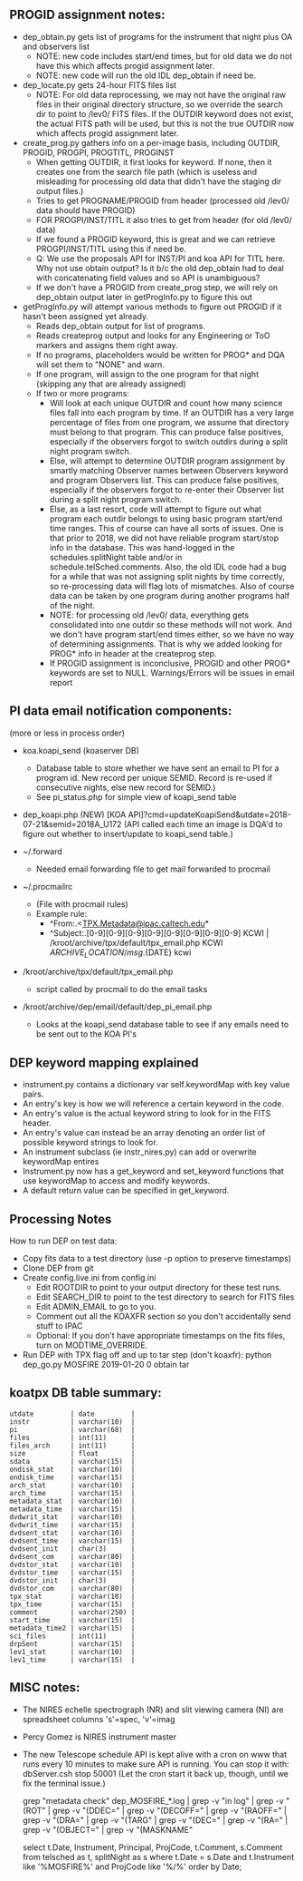 ## PROGID assignment notes:
- dep_obtain.py gets list of programs for the instrument that night plus OA and observers list
  - NOTE: new code includes start/end times, but for old data we do not have this which affects progid assignment later.
  - NOTE: new code will run the old IDL dep_obtain if need be.
- dep_locate.py gets 24-hour FITS files list
  - NOTE: For old data reprocessing, we may not have the original raw files in their original directory structure, so we override the search dir to point to /lev0/ FITS files.  If the OUTDIR keyword does not exist, the actual FITS path will be used, but this is not the true OUTDIR now which affects progid assignment later.
- create_prog.py gathers info on a per-image basis, including OUTDIR, PROGID, PROGPI, PROGTITL, PROGINST
  - When getting OUTDIR, it first looks for keyword.  If none, then it creates one from the search file path (which is useless and misleading for processing old data that didn't have the staging dir output files.)
  - Tries to get PROGNAME/PROGID from header (processed old /lev0/ data should have PROGID)
  - FOR PROGPI/INST/TITL it also tries to get from header (for old /lev0/ data)
  - If we found a PROGID keyword, this is great and we can retrieve PROGPI/INST/TITL using this if need be.
  - Q: We use the proposals API for INST/PI and koa API for TITL here.  Why not use obtain output? Is it b/c the old dep_obtain had to deal with concatenating field values and so API is unambiguous?
  - If we don't have a PROGID from create_prog step, we will rely on dep_obtain output later in getProgInfo.py to figure this out
- getProgInfo.py will attempt various methods to figure out PROGID if it hasn't been assigned yet already.
  - Reads dep_obtain output for list of programs.
  - Reads createprog output and looks for any Engineering or ToO markers and assigns them right away.
  - If no programs, placeholders would be written for PROG* and DQA will set them to "NONE" and warn.
  - If one program, will assign to the one program for that night (skipping any that are already assigned)
  - If two or more programs:
    - Will look at each unique OUTDIR and count how many science files fall into each program by time.  If an OUTDIR has a very large percentage of files from one program, we assume that directory must belong to that program. This can produce false positives, especially if the observers forgot to switch outdirs during a split night program switch.
    - Else, will attempt to determine OUTDIR program assignment by smartly matching Observer names between Observers keyword and program Observers list.  This can produce false positives, especially if the observers forgot to re-enter their Observer list during a split night program switch.
    - Else, as a last resort, code will attempt to figure out what program each outdir belongs to using basic program start/end time ranges.  This of course can have all sorts of issues.  One is that prior to 2018, we did not have reliable program start/stop info in the database.  This was hand-logged in the schedules.splitNight table and/or in schedule.telSched.comments.  Also, the old IDL code had a bug for a while that was not assigning split nights by time correctly, so re-processing data will flag lots of mismatches.  Also of course data can be taken by one program during another programs half of the night.
    - NOTE: for processing old /lev0/ data, everything gets consolidated into one outdir so these methods will not work.  And we don't have program start/end times either, so we have no way of determining assignments.  That is why we added looking for PROG* info in header at the createprog step.
    - If PROGID assignment is inconclusive, PROGID and other PROG* keywords are set to NULL.  Warnings/Errors will be issues in email report




## PI data email notification components:
(more or less in process order)

- koa.koapi_send (koaserver DB)
  - Database table to store whether we have sent an email to PI for a program id. New record per unique SEMID. Record is re-used if consecutive nights, else new record for SEMID.)
  - See pi_status.php for simple view of koapi_send table

- dep_koapi.php
  (NEW) [KOA API]?cmd=updateKoapiSend&utdate=2018-07-21&semid=2018A_U172
  (API called each time an image is DQA'd to figure out whether to insert/update to koapi_send table.)

- ~/.forward
  - Needed email forwarding file to get mail forwarded to procmail

- ~/.procmailrc
  - (File with procmail rules)
  - Example rule:
	* ^From:.<TPX.Metadata@ipac.caltech.edu*
	* ^Subject:.[0-9][0-9][0-9][0-9][0-9][0-9][0-9][0-9] KCWI
	| /kroot/archive/tpx/default/tpx_email.php KCWI ${ARCHIVE_LOCATION}/msg.${DATE} kcwi

- /kroot/archive/tpx/default/tpx_email.php
  - script called by procmail to do the email tasks

- /kroot/archive/dep/email/default/dep_pi_email.php
  - Looks at the koapi_send database table to see if any emails need to be sent out to the KOA PI's


## DEP keyword mapping explained
- instrument.py contains a dictionary var self.keywordMap with key value pairs.  
- An entry's key is how we will reference a certain keyword in the code.
- An entry's value is the actual keyword string to look for in the FITS header.  
- An entry's value can instead be an array denoting an order list of possible keyword strings to look for.
- An instrument subclass (ie instr_nires.py) can add or overwrite keywordMap entires
- Instrument.py now has a get_keyword and set_keyword functions that use keywordMap to access and modify keywords.
- A default return value can be specified in get_keyword.



## Processing Notes

How to run DEP on test data:
- Copy fits data to a test directory (use -p option to preserve timestamps)
- Clone DEP from git
- Create config.live.ini from config.ini
  - Edit ROOTDIR to point to your output directory for these test runs.
  - Edit SEARCH_DIR to point to the test directory to search for FITS files
  - Edit ADMIN_EMAIL to go to you.
  - Comment out all the KOAXFR section so you don't accidentally send stuff to IPAC
  - Optional: If you don't have appropriate timestamps on the fits files, turn on MODTIME_OVERRIDE.
- Run DEP with TPX flag off and up to tar step (don't koaxfr): python dep_go.py MOSFIRE 2019-01-20 0 obtain tar



## koatpx DB table summary:

	utdate         | date         | 
	instr          | varchar(10)  | 
	pi             | varchar(68)  | 
	files          | int(11)      | 
	files_arch     | int(11)      | 
	size           | float        | 
	sdata          | varchar(15)  | 
	ondisk_stat    | varchar(10)  | 
	ondisk_time    | varchar(15)  | 
	arch_stat      | varchar(10)  | 
	arch_time      | varchar(15)  | 
	metadata_stat  | varchar(10)  | 
	metadata_time  | varchar(15)  | 
	dvdwrit_stat   | varchar(10)  | 
	dvdwrit_time   | varchar(15)  | 
	dvdsent_stat   | varchar(10)  | 
	dvdsent_time   | varchar(15)  | 
	dvdsent_init   | char(3)      | 
	dvdsent_com    | varchar(80)  | 
	dvdstor_stat   | varchar(10)  | 
	dvdstor_time   | varchar(15)  | 
	dvdstor_init   | char(3)      | 
	dvdstor_com    | varchar(80)  | 
	tpx_stat       | varchar(10)  | 
	tpx_time       | varchar(15)  | 
	comment        | varchar(250) | 
	start_time     | varchar(15)  | 
	metadata_time2 | varchar(15)  | 
	sci_files      | int(11)      | 
	drpSent        | varchar(15)  | 
	lev1_stat      | varchar(10)  | 
	lev1_time      | varchar(15)  | 



## MISC notes:
- The NIRES echelle spectrograph (NR) and slit viewing camera (NI) are spreadsheet columns 's'=spec, 'v'=imag
- Percy Gomez is NIRES instrument master
- The new Telescope schedule API is kept alive with a cron on www that runs every 10 minutes to make sure API is running.  You can stop it with: dbServer.csh stop 50001
(Let the cron start it back up, though, until we fix the terminal issue.)

	grep "metadata check" dep_MOSFIRE_*.log | grep -v "in log" | grep -v "(ROT" | grep -v "(DDEC=" | grep -v "(DECOFF=" | grep -v "(RAOFF=" | grep -v "(DRA=" | grep -v "(TARG" | grep -v "(DEC=" | grep -v "(RA=" | grep -v "(OBJECT=" | grep -v "(MASKNAME"

	select t.Date, Instrument, Principal, ProjCode, t.Comment, s.Comment from telsched as t, splitNight as s where t.Date = s.Date and t.Instrument like '%MOSFIRE%' and ProjCode like '%/%' order by Date;
